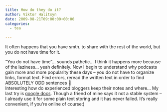 ```yaml
---
title: How do they do it?
author: Viktor Halitsyn
date: 2009-08-21T09:00:00+00:00
categories:
  - tea

---
```

  It often happens that you have smth. to share with the rest of the world, but you do not have time for it. 

<div style="margin-bottom: 0px; margin-left: 0px; margin-right: 0px; margin-top: 0px;">
  &#8220;You do not have time&#8221;&#8230; sounds pathetic&#8230; I think it happens more because of the laziness&#8230; yeah definitely. Now I begin to understand why podcasts gain more and more popularity these days &#8211; you do not have to organize links, format text. Find errors, reread the written text in order to find ABSOLUTELY ODD sentences 🙂
</div>

<div style="margin-bottom: 0px; margin-left: 0px; margin-right: 0px; margin-top: 0px;">
     Interesting how do experienced bloggers keep their notes and where&#8230; My last try is <a href="http://docs.google.com/">google docs</a>. Though a friend of mine says it not a stable system &#8211; I already use it for some plain text storing and it has never failed. It&#8217;s really convenient, if you&#8217;re online of course:)
</div>
